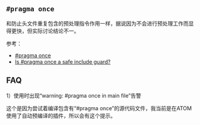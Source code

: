 ## `#pragma once`

和防止头文件重复包含的预处理指令作用一样，据说因为不会进行预处理工作而显得更快，但实际讨论结论不一。

参考：

- [#pragma once](https://zh.wikipedia.org/wiki/Pragma_once)
- [Is #pragma once a safe include guard?](https://stackoverflow.com/questions/787533/is-pragma-once-a-safe-include-guard)

## FAQ

1）使用时出现“warning: #pragma once in main file”告警

这个是因为尝试着编译包含有“#pragma once”的源代码文件，我当前是在ATOM使用了自动预编译的插件，所以会有这个提示。
